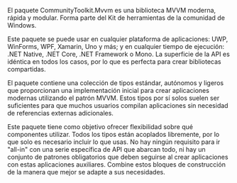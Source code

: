 ﻿El paquete CommunityToolkit.Mvvm es una biblioteca MVVM moderna, rápida y modular. Forma parte del Kit de herramientas de la comunidad de Windows.

Este paquete se puede usar en cualquier plataforma de aplicaciones: UWP, WinForms, WPF, Xamarin, Uno y más; y en cualquier tiempo de ejecución: .NET Native, .NET Core, .NET Framework o Mono. La superficie de la API es idéntica en todos los casos, por lo que es perfecta para crear bibliotecas compartidas.

El paquete contiene una colección de tipos estándar, autónomos y ligeros que proporcionan una implementación inicial para crear aplicaciones modernas utilizando el patrón MVVM. Estos tipos por sí solos suelen ser suficientes para que muchos usuarios compilan aplicaciones sin necesidad de referencias externas adicionales.

Este paquete tiene como objetivo ofrecer flexibilidad sobre qué componentes utilizar. Todos los tipos están acoplados libremente, por lo que solo es necesario incluir lo que usas. No hay ningún requisito para ir "all-in" con una serie específica de API que abarcan todo, ni hay un conjunto de patrones obligatorios que deben seguirse al crear aplicaciones con estas aplicaciones auxiliares. Combine estos bloques de construcción de la manera que mejor se adapte a sus necesidades.